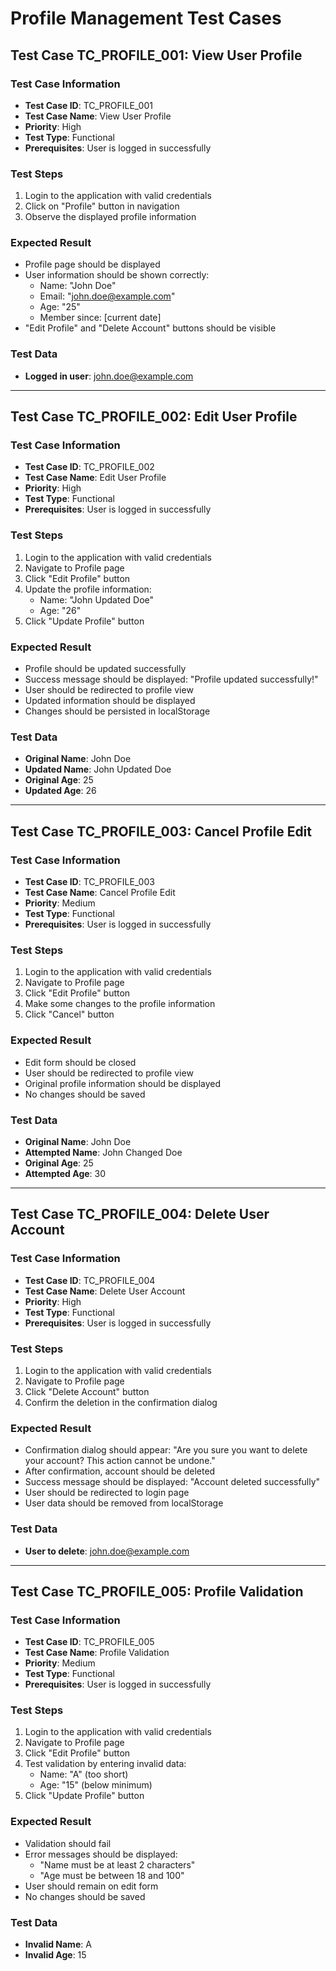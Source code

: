 # Profile Management Test Cases

## Test Case TC_PROFILE_001: View User Profile

### Test Case Information
- **Test Case ID**: TC_PROFILE_001
- **Test Case Name**: View User Profile
- **Priority**: High
- **Test Type**: Functional
- **Prerequisites**: User is logged in successfully

### Test Steps
1. Login to the application with valid credentials
2. Click on "Profile" button in navigation
3. Observe the displayed profile information

### Expected Result
- Profile page should be displayed
- User information should be shown correctly:
  - Name: "John Doe"
  - Email: "john.doe@example.com"
  - Age: "25"
  - Member since: [current date]
- "Edit Profile" and "Delete Account" buttons should be visible

### Test Data
- **Logged in user**: john.doe@example.com

---

## Test Case TC_PROFILE_002: Edit User Profile

### Test Case Information
- **Test Case ID**: TC_PROFILE_002
- **Test Case Name**: Edit User Profile
- **Priority**: High
- **Test Type**: Functional
- **Prerequisites**: User is logged in successfully

### Test Steps
1. Login to the application with valid credentials
2. Navigate to Profile page
3. Click "Edit Profile" button
4. Update the profile information:
   - Name: "John Updated Doe"
   - Age: "26"
5. Click "Update Profile" button

### Expected Result
- Profile should be updated successfully
- Success message should be displayed: "Profile updated successfully!"
- User should be redirected to profile view
- Updated information should be displayed
- Changes should be persisted in localStorage

### Test Data
- **Original Name**: John Doe
- **Updated Name**: John Updated Doe
- **Original Age**: 25
- **Updated Age**: 26

---

## Test Case TC_PROFILE_003: Cancel Profile Edit

### Test Case Information
- **Test Case ID**: TC_PROFILE_003
- **Test Case Name**: Cancel Profile Edit
- **Priority**: Medium
- **Test Type**: Functional
- **Prerequisites**: User is logged in successfully

### Test Steps
1. Login to the application with valid credentials
2. Navigate to Profile page
3. Click "Edit Profile" button
4. Make some changes to the profile information
5. Click "Cancel" button

### Expected Result
- Edit form should be closed
- User should be redirected to profile view
- Original profile information should be displayed
- No changes should be saved

### Test Data
- **Original Name**: John Doe
- **Attempted Name**: John Changed Doe
- **Original Age**: 25
- **Attempted Age**: 30

---

## Test Case TC_PROFILE_004: Delete User Account

### Test Case Information
- **Test Case ID**: TC_PROFILE_004
- **Test Case Name**: Delete User Account
- **Priority**: High
- **Test Type**: Functional
- **Prerequisites**: User is logged in successfully

### Test Steps
1. Login to the application with valid credentials
2. Navigate to Profile page
3. Click "Delete Account" button
4. Confirm the deletion in the confirmation dialog

### Expected Result
- Confirmation dialog should appear: "Are you sure you want to delete your account? This action cannot be undone."
- After confirmation, account should be deleted
- Success message should be displayed: "Account deleted successfully"
- User should be redirected to login page
- User data should be removed from localStorage

### Test Data
- **User to delete**: john.doe@example.com

---

## Test Case TC_PROFILE_005: Profile Validation

### Test Case Information
- **Test Case ID**: TC_PROFILE_005
- **Test Case Name**: Profile Validation
- **Priority**: Medium
- **Test Type**: Functional
- **Prerequisites**: User is logged in successfully

### Test Steps
1. Login to the application with valid credentials
2. Navigate to Profile page
3. Click "Edit Profile" button
4. Test validation by entering invalid data:
   - Name: "A" (too short)
   - Age: "15" (below minimum)
5. Click "Update Profile" button

### Expected Result
- Validation should fail
- Error messages should be displayed:
  - "Name must be at least 2 characters"
  - "Age must be between 18 and 100"
- User should remain on edit form
- No changes should be saved

### Test Data
- **Invalid Name**: A
- **Invalid Age**: 15
